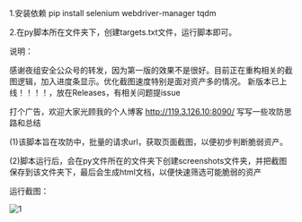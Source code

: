 1.安装依赖  pip install selenium webdriver-manager tqdm

2.在py脚本所在文件夹下，创建targets.txt文件，运行脚本即可。

说明：

感谢夜组安全公众号的转发，因为第一版的效果不是很好。目前正在重构相关的截图逻辑，加入进度条显示。优化截图速度特别是面对资产多的情况。
新版本已上线！！！！，放在Releases，有相关问题提issue

打个广告，欢迎大家光顾我的个人博客  http://119.3.126.10:8090/  写写一些攻防思路和总结

(1)该脚本旨在攻防中，批量的请求url，获取页面截图，以便初步判断脆弱资产。

(2)脚本运行后，会在py文件所在的文件夹下创建screenshots文件夹，并把截图保存到该文件夹下，最后会生成html文档，以便快速筛选可能脆弱的资产

运行截图：



![1](https://github.com/user-attachments/assets/419e83ef-cc3f-49ec-97ec-f384ff5d01d8)
